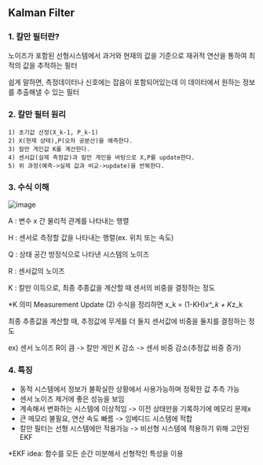 ## Kalman Filter

### 1. 칼만 필터란?
노이즈가 포함된 선형시스템에서 과거와 현재의 값을 기준으로 재귀적 연산을 통하여 최적의 값을 추적하는 필터

쉽게 말하면, 측정데이터나 신호에는 잡음이 포함되어있는데 이 데이터에서 원하는 정보를 추출해낼 수 있는 필터 

### 2. 칼만 필터 원리
    1) 초기값 선정(X_k-1, P_k-1)
    2) X(현재 상태),P(오차 공분산)을 예측한다.
    3) 칼만 게인값 K를 계산한다.
    4) 센서값(실제 측정값)과 칼만 게인을 바탕으로 X,P를 update한다.
    5) 위 과정(예측->실제 값과 비교->update)을 반복한다.

### 3. 수식 이해


![image](https://user-images.githubusercontent.com/76464662/182289284-b4073338-7f07-4d9d-b6fa-0caca103ccce.png)

A : 변수 x 간 물리적 관계를 나타내는 행렬

H : 센서로 측정할 값을 나타내는 행렬(ex. 위치 또는 속도)

Q : 상태 공간 방정식으로 나타낸 시스템의 노이즈

R : 센서값의 노이즈

K : 칼만 이득으로, 최종 추종값을 계산할 때 센서의 비중을 결정하는 정도

*K 의미
Measurement Update (2) 수식을 정리하면 x_k = (1-KH)*x^_k + K*z_k 

최종 추종값을 계산할 때, 추정값에 무게를 더 둘지 센서값에 비중을 둘지를 결정하는 정도

ex) 센서 노이즈 R이 큼 -> 칼만 게인 K 감소 -> 센서 비중 감소(추정값 비중 증가)


### 4. 특징
* 동적 시스템에서 정보가 불확실한 상황에서 사용가능하며 정확한 값 추측 가능
* 센서 노이즈 제거에 좋은 성능을 보임
* 계속해서 변화하는 시스템에 이상적임 -> 이전 상태만을 기록하기에 메모리 문제x
* 큰 메모리 불필요, 연산 속도 빠름 -> 임베디드 시스템에 적합
* 칼만 필터는 선형 시스템에만 적용가능 -> 비선형 시스템에 적용하기 위해 고안된 EKF

*EKF idea: 함수를 모든 순간 미분해서 선형적인 특성을 이용 

